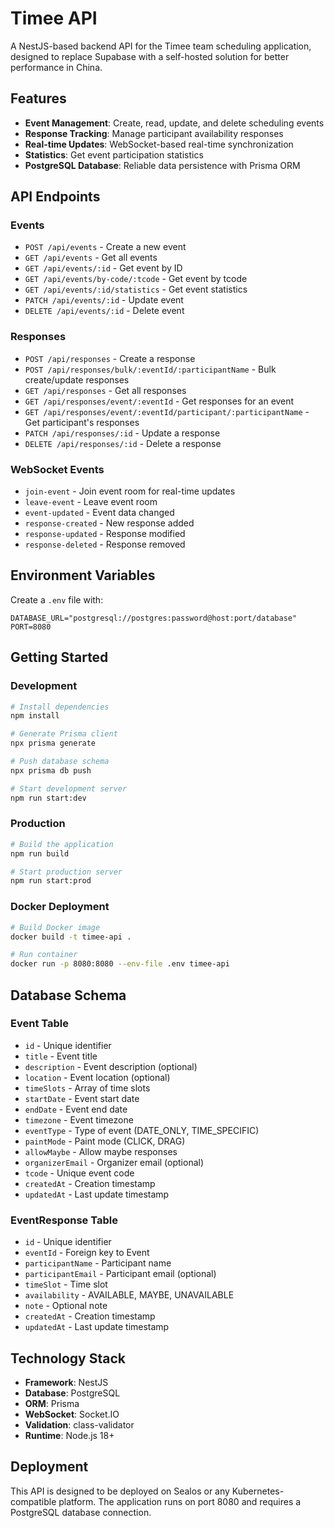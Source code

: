 # Timee API

A NestJS-based backend API for the Timee team scheduling application, designed to replace Supabase with a self-hosted solution for better performance in China.

## Features

- **Event Management**: Create, read, update, and delete scheduling events
- **Response Tracking**: Manage participant availability responses
- **Real-time Updates**: WebSocket-based real-time synchronization
- **Statistics**: Get event participation statistics
- **PostgreSQL Database**: Reliable data persistence with Prisma ORM

## API Endpoints

### Events
- `POST /api/events` - Create a new event
- `GET /api/events` - Get all events
- `GET /api/events/:id` - Get event by ID
- `GET /api/events/by-code/:tcode` - Get event by tcode
- `GET /api/events/:id/statistics` - Get event statistics
- `PATCH /api/events/:id` - Update event
- `DELETE /api/events/:id` - Delete event

### Responses
- `POST /api/responses` - Create a response
- `POST /api/responses/bulk/:eventId/:participantName` - Bulk create/update responses
- `GET /api/responses` - Get all responses
- `GET /api/responses/event/:eventId` - Get responses for an event
- `GET /api/responses/event/:eventId/participant/:participantName` - Get participant's responses
- `PATCH /api/responses/:id` - Update a response
- `DELETE /api/responses/:id` - Delete a response

### WebSocket Events
- `join-event` - Join event room for real-time updates
- `leave-event` - Leave event room
- `event-updated` - Event data changed
- `response-created` - New response added
- `response-updated` - Response modified
- `response-deleted` - Response removed

## Environment Variables

Create a `.env` file with:

```env
DATABASE_URL="postgresql://postgres:password@host:port/database"
PORT=8080
```

## Getting Started

### Development
```bash
# Install dependencies
npm install

# Generate Prisma client
npx prisma generate

# Push database schema
npx prisma db push

# Start development server
npm run start:dev
```

### Production
```bash
# Build the application
npm run build

# Start production server
npm run start:prod
```

### Docker Deployment
```bash
# Build Docker image
docker build -t timee-api .

# Run container
docker run -p 8080:8080 --env-file .env timee-api
```

## Database Schema

### Event Table
- `id` - Unique identifier
- `title` - Event title
- `description` - Event description (optional)
- `location` - Event location (optional)
- `timeSlots` - Array of time slots
- `startDate` - Event start date
- `endDate` - Event end date
- `timezone` - Event timezone
- `eventType` - Type of event (DATE_ONLY, TIME_SPECIFIC)
- `paintMode` - Paint mode (CLICK, DRAG)
- `allowMaybe` - Allow maybe responses
- `organizerEmail` - Organizer email (optional)
- `tcode` - Unique event code
- `createdAt` - Creation timestamp
- `updatedAt` - Last update timestamp

### EventResponse Table
- `id` - Unique identifier
- `eventId` - Foreign key to Event
- `participantName` - Participant name
- `participantEmail` - Participant email (optional)
- `timeSlot` - Time slot
- `availability` - AVAILABLE, MAYBE, UNAVAILABLE
- `note` - Optional note
- `createdAt` - Creation timestamp
- `updatedAt` - Last update timestamp

## Technology Stack

- **Framework**: NestJS
- **Database**: PostgreSQL
- **ORM**: Prisma
- **WebSocket**: Socket.IO
- **Validation**: class-validator
- **Runtime**: Node.js 18+

## Deployment

This API is designed to be deployed on Sealos or any Kubernetes-compatible platform. The application runs on port 8080 and requires a PostgreSQL database connection. 